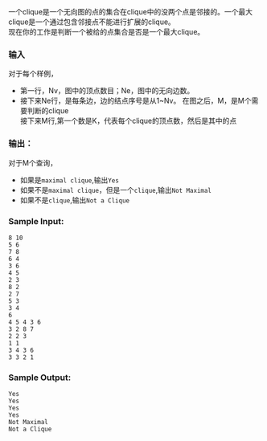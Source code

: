 一个clique是一个无向图的点的集合在clique中的没两个点是邻接的。一个最大clique是一个通过包含邻接点不能进行扩展的clique。<br>
现在你的工作是判断一个被给的点集合是否是一个最大clique。<br>

### 输入
对于每个样例，<br>
* 第一行，Nv，图中的顶点数目；Ne，图中的无向边数。
* 接下来Ne行，是每条边，边的结点序号是从1~Nv。
在图之后，M，是M个需要判断的clique<br>
接下来M行,第一个数是K，代表每个clique的顶点数，然后是其中的点<br>

### 输出：
对于M个查询，
* 如果是```maximal clique```,输出```Yes```
* 如果不是```maximal clique```，但是一个```clique```,输出```Not Maximal```
* 如果不是```clique```,输出```Not a Clique```

### Sample Input:
```
8 10
5 6
7 8
6 4
3 6
4 5
2 3
8 2
2 7
5 3
3 4
6
4 5 4 3 6
3 2 8 7
2 2 3
1 1
3 4 3 6
3 3 2 1
```
### Sample Output:
```
Yes
Yes
Yes
Yes
Not Maximal
Not a Clique
```





